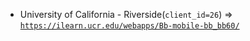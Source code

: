  - University of California - Riverside(`client_id=26`) => [`https://ilearn.ucr.edu/webapps/Bb-mobile-bb_bb60/`](https://ilearn.ucr.edu/webapps/Bb-mobile-bb_bb60/)
